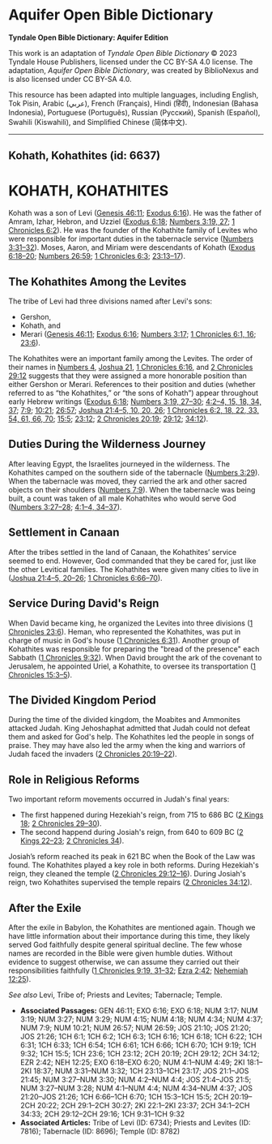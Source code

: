 # Aquifer Open Bible Dictionary

**Tyndale Open Bible Dictionary: Aquifer Edition**

This work is an adaptation of *Tyndale Open Bible Dictionary* © 2023 Tyndale House Publishers, licensed under the CC BY\-SA 4\.0 license. The adaptation, *Aquifer Open Bible Dictionary*, was created by BiblioNexus and is also licensed under CC BY\-SA 4\.0\.

This resource has been adapted into multiple languages, including English, Tok Pisin, Arabic (عربي), French (Français), Hindi (हिंदी), Indonesian (Bahasa Indonesia), Portuguese (Português), Russian (Русский), Spanish (Español), Swahili (Kiswahili), and Simplified Chinese (简体中文).



--------------------------------

## Kohath, Kohathites (id: 6637)

KOHATH, KOHATHITES
==================

Kohath was a son of Levi ([Genesis 46:11](https://ref.ly/Gen46:11); [Exodus 6:16](https://ref.ly/Exod6:16)). He was the father of Amram, Izhar, Hebron, and Uzziel ([Exodus 6:18](https://ref.ly/Exod6:18); [Numbers 3:19, 27](https://ref.ly/Num3:19,Num3:27); [1 Chronicles 6:2](https://ref.ly/1Chr6:2)). He was the founder of the Kohathite family of Levites who were responsible for important duties in the tabernacle service ([Numbers 3:31–32](https://ref.ly/Num3:31-Num3:32)). Moses, Aaron, and Miriam were descendants of Kohath ([Exodus 6:18–20](https://ref.ly/Exod6:18-Exod6:20); [Numbers 26:59](https://ref.ly/Num26:59); [1 Chronicles 6:3](https://ref.ly/1Chr6:3); [23:13–17](https://ref.ly/1Chr23:13-1Chr23:17)).

The Kohathites Among the Levites
--------------------------------

The tribe of Levi had three divisions named after Levi's sons:

* Gershon,
* Kohath, and
* Merari ([Genesis 46:11](https://ref.ly/Gen46:11); [Exodus 6:16](https://ref.ly/Exod6:16); [Numbers 3:17](https://ref.ly/Num3:17); [1 Chronicles 6:1, 16](https://ref.ly/1Chr6:1,1Chr6:16); [23:6](https://ref.ly/1Chr23:6)).

The Kohathites were an important family among the Levites. The order of their names in [Numbers 4](https://ref.ly/Num4:1-Num4:49), [Joshua 21](https://ref.ly/Josh21:1-Josh21:45), [1 Chronicles 6:16](https://ref.ly/1Chr6:16), and [2 Chronicles 29:12](https://ref.ly/2Chr29:12) suggests that they were assigned a more honorable position than either Gershon or Merari. References to their position and duties (whether referred to as “the Kohathites,” or “the sons of Kohath”) appear throughout early Hebrew writings ([Exodus 6:18](https://ref.ly/Exod6:18); [Numbers 3:19, 27–30](https://ref.ly/Num3:19,Num3:27-Num3:30); [4:2–4, 15, 18, 34, 37](https://ref.ly/Num4:2-Num4:4,Num4:15,Num4:18,Num4:34,Num4:37); [7:9](https://ref.ly/Num7:9); [10:21](https://ref.ly/Num10:21); [26:57](https://ref.ly/Num26:57); [Joshua 21:4–5, 10, 20, 26](https://ref.ly/Josh21:4-Josh21:5,Josh21:10,Josh21:20,Josh21:26); [1 Chronicles 6:2, 18, 22, 33, 54, 61, 66, 70](https://ref.ly/1Chr6:2,1Chr6:18,1Chr6:22,1Chr6:33,1Chr6:54,1Chr6:61,1Chr6:66,1Chr6:70); [15:5](https://ref.ly/1Chr15:5); [23:12](https://ref.ly/1Chr23:12); [2 Chronicles 20:19](https://ref.ly/2Chr20:19); [29:12](https://ref.ly/2Chr29:12); [34:12](https://ref.ly/2Chr34:12)).

Duties During the Wilderness Journey
------------------------------------

After leaving Egypt, the Israelites journeyed in the wilderness. The Kohathites camped on the southern side of the tabernacle ([Numbers 3:29](https://ref.ly/Num3:29)). When the tabernacle was moved, they carried the ark and other sacred objects on their shoulders ([Numbers 7:9](https://ref.ly/Num7:9)). When the tabernacle was being built, a count was taken of all male Kohathites who would serve God ([Numbers 3:27–28](https://ref.ly/Num3:27-Num3:28); [4:1–4, 34–37](https://ref.ly/Num4:1-Num4:4,Num4:34-Num4:37)).

Settlement in Canaan
--------------------

After the tribes settled in the land of Canaan, the Kohathites’ service seemed to end. However, God commanded that they be cared for, just like the other Levitical families. The Kohathites were given many cities to live in ([Joshua 21:4–5, 20–26](https://ref.ly/Josh21:4-Josh21:5,Josh21:20-Josh21:26); [1 Chronicles 6:66–70](https://ref.ly/1Chr6:66-1Chr6:70)).

Service During David's Reign
----------------------------

When David became king, he organized the Levites into three divisions ([1 Chronicles 23:6](https://ref.ly/1Chr23:6)). Heman, who represented the Kohathites, was put in charge of music in God's house ([1 Chronicles 6:31](https://ref.ly/1Chr6:31)). Another group of Kohathites was responsible for preparing the "bread of the presence" each Sabbath ([1 Chronicles 9:32](https://ref.ly/1Chr9:32)). When David brought the ark of the covenant to Jerusalem, he appointed Uriel, a Kohathite, to oversee its transportation ([1 Chronicles 15:3–5](https://ref.ly/1Chr15:3-1Chr15:5)).

The Divided Kingdom Period
--------------------------

During the time of the divided kingdom, the Moabites and Ammonites attacked Judah. King Jehoshaphat admitted that Judah could not defeat them and asked for God's help. The Kohathites led the people in songs of praise. They may have also led the army when the king and warriors of Judah faced the invaders ([2 Chronicles 20:19–22](https://ref.ly/2Chr20:19-2Chr20:22)).

Role in Religious Reforms
-------------------------

Two important reform movements occurred in Judah's final years: 

* The first happened during Hezekiah's reign, from 715 to 686 BC ([2 Kings 18](https://ref.ly/2Kgs18:1-2Kgs18:37); [2 Chronicles 29–30](https://ref.ly/2Chr29:1-2Chr30:27)).
* The second happend during Josiah's reign, from 640 to 609 BC ([2 Kings 22–23](https://ref.ly/2Kgs22:1-2Kgs23:37); [2 Chronicles 34](https://ref.ly/2Chr34:1-2Chr34:33)).

Josiah’s reform reached its peak in 621 BC when the Book of the Law was found. The Kohathites played a key role in both reforms. During Hezekiah's reign, they cleaned the temple ([2 Chronicles 29:12–16](https://ref.ly/2Chr29:12-2Chr29:16)). During Josiah's reign, two Kohathites supervised the temple repairs ([2 Chronicles 34:12](https://ref.ly/2Chr34:12)).

After the Exile
---------------

After the exile in Babylon, the Kohathites are mentioned again. Though we have little information about their importance during this time, they likely served God faithfully despite general spiritual decline. The few whose names are recorded in the Bible were given humble duties. Without evidence to suggest otherwise, we can assume they carried out their responsibilities faithfully ([1 Chronicles 9:19, 31–32](https://ref.ly/1Chr9:19,1Chr9:31-1Chr9:32); [Ezra 2:42](https://ref.ly/Ezra2:42); [Nehemiah 12:25](https://ref.ly/Neh12:25)).

*See also* Levi, Tribe of; Priests and Levites; Tabernacle; Temple.

* **Associated Passages:** GEN 46:11; EXO 6:16; EXO 6:18; NUM 3:17; NUM 3:19; NUM 3:27; NUM 3:29; NUM 4:15; NUM 4:18; NUM 4:34; NUM 4:37; NUM 7:9; NUM 10:21; NUM 26:57; NUM 26:59; JOS 21:10; JOS 21:20; JOS 21:26; 1CH 6:1; 1CH 6:2; 1CH 6:3; 1CH 6:16; 1CH 6:18; 1CH 6:22; 1CH 6:31; 1CH 6:33; 1CH 6:54; 1CH 6:61; 1CH 6:66; 1CH 6:70; 1CH 9:19; 1CH 9:32; 1CH 15:5; 1CH 23:6; 1CH 23:12; 2CH 20:19; 2CH 29:12; 2CH 34:12; EZR 2:42; NEH 12:25; EXO 6:18–EXO 6:20; NUM 4:1–NUM 4:49; 2KI 18:1–2KI 18:37; NUM 3:31–NUM 3:32; 1CH 23:13–1CH 23:17; JOS 21:1–JOS 21:45; NUM 3:27–NUM 3:30; NUM 4:2–NUM 4:4; JOS 21:4–JOS 21:5; NUM 3:27–NUM 3:28; NUM 4:1–NUM 4:4; NUM 4:34–NUM 4:37; JOS 21:20–JOS 21:26; 1CH 6:66–1CH 6:70; 1CH 15:3–1CH 15:5; 2CH 20:19–2CH 20:22; 2CH 29:1–2CH 30:27; 2KI 22:1–2KI 23:37; 2CH 34:1–2CH 34:33; 2CH 29:12–2CH 29:16; 1CH 9:31–1CH 9:32
* **Associated Articles:** Tribe of Levi (ID: 6734); Priests and Levites (ID: 7816); Tabernacle (ID: 8696); Temple (ID: 8782)

